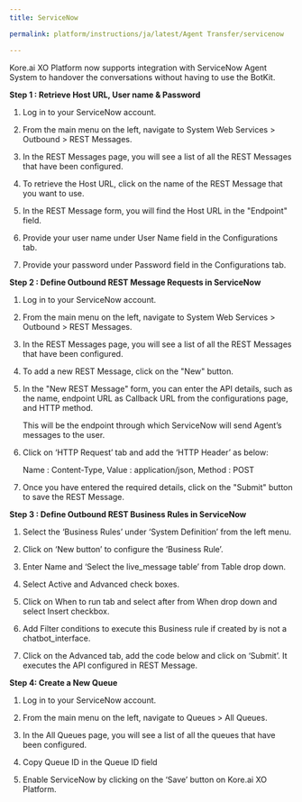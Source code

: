 ```yaml
---
title: ServiceNow

permalink: platform/instructions/ja/latest/Agent Transfer/servicenow

---
```

Kore.ai XO Platform now supports integration with ServiceNow Agent System to handover the conversations without having to use the BotKit. 

<container>

**Step 1 : Retrieve Host URL, User name & Password**

1. Log in to your ServiceNow account.
   
2. From the main menu on the left, navigate to System Web Services > Outbound > REST Messages.
   
3. In the REST Messages page, you will see a list of all the REST Messages that have been configured.
   
4. To retrieve the Host URL, click on the name of the REST Message that you want to use.
   
5. In the REST Message form, you will find the Host URL in the "Endpoint" field.
   
6. Provide your user name under User Name field in the Configurations tab.
   
7. Provide your password under Password field in the Configurations tab.

</container>

<container>

**Step 2 : Define Outbound REST Message Requests in ServiceNow**

1. Log in to your ServiceNow account.
   
2. From the main menu on the left, navigate to System Web Services > Outbound > REST Messages.
   
3. In the REST Messages page, you will see a list of all the REST Messages that have been configured.   
   
4. To add a new REST Message, click on the "New" button.
   
5. In the "New REST Message" form, you can enter the API details, such as the name, endpoint URL as Callback URL from the configurations page, and HTTP method.   
  
   This will be the endpoint through which ServiceNow will send Agent’s messages to the user.

6. Click on ‘HTTP Request’ tab and add the ‘HTTP Header’ as below:

   Name : Content-Type, Value : application/json, Method : POST

5. Once you have entered the required details, click on the "Submit" button to save the REST Message.

</container>

<container>
 
**Step 3 : Define Outbound REST Business Rules in ServiceNow**
 
1. Select the ‘Business Rules’ under ‘System Definition’ from the left menu.
   
2. Click on ‘New button’ to configure the ‘Business Rule’.
   
3. Enter Name and ‘Select the live_message table’ from Table drop down.
   
4. Select Active and Advanced check boxes.
   
5. Click on When to run tab and select after from When drop down and select Insert checkbox.
   
6. Add Filter conditions to execute this Business rule if created by is not a chatbot_interface.
   
7. Click on the Advanced tab, add the code below and click on ‘Submit’. It executes the API configured in REST Message.

</container>

<container>
 
**Step 4: Create a New Queue**
 
1. Log in to your ServiceNow account.
   
2. From the main menu on the left, navigate to Queues > All Queues.
   
3. In the All Queues page, you will see a list of all the queues that have been configured.
   
4. Copy Queue ID in the Queue ID field
   
5. Enable ServiceNow by clicking on the ‘Save’ button on Kore.ai XO Platform.

</container>

